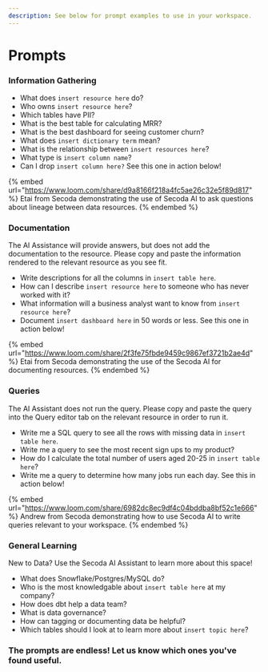 ```yaml
---
description: See below for prompt examples to use in your workspace.
---
```


# Prompts

### Information Gathering&#x20;

* What does `insert resource here` do?
* Who owns `insert resource here`?
* Which tables have PII?
* What is the best table for calculating MRR?
* What is the best dashboard for seeing customer churn?
* What does `insert dictionary term` mean?
* What is the relationship between `insert resources here`?
* What type is `insert column name`?
* Can I drop `insert column here?` See this one in action below!

{% embed url="https://www.loom.com/share/d9a8166f218a4fc5ae26c32e5f89d817" %}
Etai from Secoda demonstrating the use of Secoda AI to ask questions about lineage between data resources.
{% endembed %}

### Documentation

The AI Assistance will provide answers, but does not add the documentation to the resource. Please copy and paste the information rendered to the relevant resource as you see fit.

* Write descriptions for all the columns in `insert table here`.
* How can I describe `insert resource here` to someone who has never worked with it?
* What information will a business analyst want to know from `insert resource here`?
* Document `insert dashboard here` in 50 words or less. See this one in action below!

{% embed url="https://www.loom.com/share/2f3fe75fbde9459c9867ef3721b2ae4d" %}
Etai from Secoda demonstrating the use of the Secoda AI for documenting resources.
{% endembed %}

### **Queries**

The AI Assistant does not run the query. Please copy and paste the query into the Query editor tab on the relevant resource in order to run it.&#x20;

* Write me a SQL query to see all the rows with missing data in `insert table here`.
* Write me a query to see the most recent sign ups to my product?
* How do I calculate the total number of users aged 20-25 in `insert table here`?
* Write me a query to determine how many jobs run each day. See this in action below!

{% embed url="https://www.loom.com/share/6982dc8ec9df4c04bddba8bf52c1e666" %}
Andrew from Secoda demonstrating how to use Secoda AI to write queries relevant to your workspace.
{% endembed %}

### **General Learning**

New to Data? Use the Secoda AI Assistant to learn more about this space!

* What does Snowflake/Postgres/MySQL do?
* Who is the most knowledgable about `insert table here` at my company?
* How does dbt help a data team?
* What is data governance?
* How can tagging or documenting data be helpful?
* Which tables should I look at to learn more about `insert topic here`?

### The prompts are endless! Let us know which ones you've found useful.
